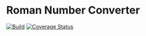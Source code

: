 # Roman Number Converter
[![Build](https://github.com/sass0lino/prova/actions/workflows/build.yml/badge.svg)](https://github.com/sass0lino/prova/actions/workflows/build.yml)
[![Coverage Status](https://coveralls.io/repos/github/sass0lino/prova/badge.svg?branch=main&service=github)](https://coveralls.io/github/sass0lino/prova?branch=main&service=github)